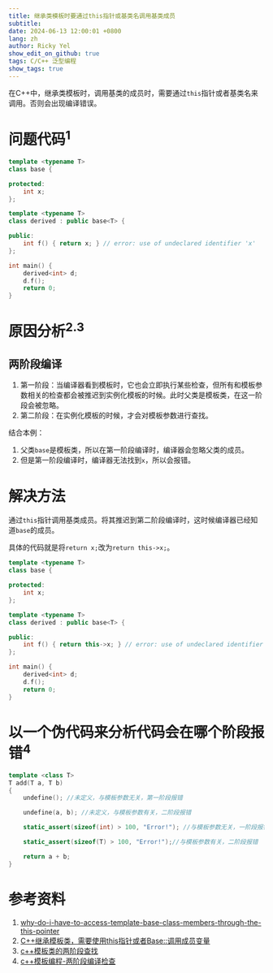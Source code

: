 ```yaml
---
title: 继承类模板时要通过this指针或基类名调用基类成员
subtitle:
date: 2024-06-13 12:00:01 +0800
lang: zh
author: Ricky Yel
show_edit_on_github: true
tags: C/C++ 泛型编程
show_tags: true
---
```


在C++中，继承类模板时，调用基类的成员时，需要通过`this`指针或者基类名来调用。否则会出现编译错误。
<!--more-->

# 问题代码<sup>1</sup>

```cpp
template <typename T>
class base {

protected:
    int x;
};

template <typename T>
class derived : public base<T> {

public:
    int f() { return x; } // error: use of undeclared identifier 'x'
};

int main() {
    derived<int> d;
    d.f();
    return 0;
}
```

# 原因分析<sup>2.3</sup>

## 两阶段编译

1. 第一阶段：当编译器看到模板时，它也会立即执行某些检查，但所有和模板参数相关的检查都会被推迟到实例化模板的时候。此时父类是模板类，在这一阶段会被忽略。
2. 第二阶段：在实例化模板的时候，才会对模板参数进行查找。

结合本例：

1. 父类`base`是模板类，所以在第一阶段编译时，编译器会忽略父类的成员。
2. 但是第一阶段编译时，编译器无法找到`x`，所以会报错。

# 解决方法

通过`this`指针调用基类成员。将其推迟到第二阶段编译时，这时候编译器已经知道`base`的成员。

具体的代码就是将`return x;`改为`return this->x;`。

```cpp
template <typename T>
class base {

protected:
    int x;
};

template <typename T>
class derived : public base<T> {

public:
    int f() { return this->x; } // error: use of undeclared identifier 'x'
};

int main() {
    derived<int> d;
    d.f();
    return 0;
}
```

# 以一个伪代码来分析代码会在哪个阶段报错<sup>4</sup>

```cpp
template <class T>
T add(T a, T b)
{
    undefine(); //未定义，与模板参数无关，第一阶段报错

    undefine(a, b); //未定义，与模板参数有关，二阶段报错

    static_assert(sizeof(int) > 100, "Error!"); //与模板参数无关，一阶段报错

    static_assert(sizeof(T) > 100, "Error!");//与模板参数有关，二阶段报错

    return a + b;
}
```

# 参考资料

1. [why-do-i-have-to-access-template-base-class-members-through-the-this-pointer](https://stackoverflow.com/questions/4643074/why-do-i-have-to-access-template-base-class-members-through-the-this-pointer)
2. [C++继承模板类，需要使用this指针或者Base::调用成员变量](https://blog.csdn.net/yzcwansui/article/details/86503802)
3. [c++模板类的两阶段查找](https://blog.csdn.net/seasermy/article/details/88794350)
4. [c++模板编程-两阶段编译检查](https://blog.csdn.net/qq_45014727/article/details/130937135)
